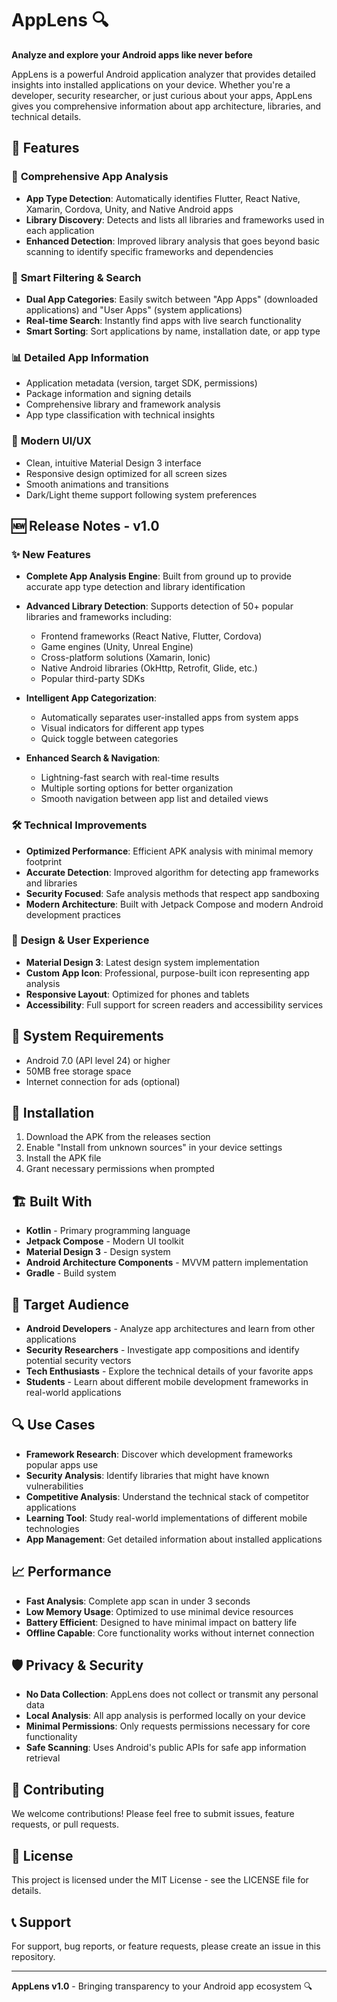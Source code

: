 # AppLens 🔍

**Analyze and explore your Android apps like never before**

AppLens is a powerful Android application analyzer that provides detailed insights into installed applications on your device. Whether you're a developer, security researcher, or just curious about your apps, AppLens gives you comprehensive information about app architecture, libraries, and technical details.

## 🚀 Features

### 📱 **Comprehensive App Analysis**
- **App Type Detection**: Automatically identifies Flutter, React Native, Xamarin, Cordova, Unity, and Native Android apps
- **Library Discovery**: Detects and lists all libraries and frameworks used in each application
- **Enhanced Detection**: Improved library analysis that goes beyond basic scanning to identify specific frameworks and dependencies

### 🎯 **Smart Filtering & Search**
- **Dual App Categories**: Easily switch between "App Apps" (downloaded applications) and "User Apps" (system applications)
- **Real-time Search**: Instantly find apps with live search functionality
- **Smart Sorting**: Sort applications by name, installation date, or app type

### 📊 **Detailed App Information**
- Application metadata (version, target SDK, permissions)
- Package information and signing details
- Comprehensive library and framework analysis
- App type classification with technical insights

### 🎨 **Modern UI/UX**
- Clean, intuitive Material Design 3 interface
- Responsive design optimized for all screen sizes
- Smooth animations and transitions
- Dark/Light theme support following system preferences

## 🆕 Release Notes - v1.0

### ✨ **New Features**
- **Complete App Analysis Engine**: Built from ground up to provide accurate app type detection and library identification
- **Advanced Library Detection**: Supports detection of 50+ popular libraries and frameworks including:
  - Frontend frameworks (React Native, Flutter, Cordova)
  - Game engines (Unity, Unreal Engine)
  - Cross-platform solutions (Xamarin, Ionic)
  - Native Android libraries (OkHttp, Retrofit, Glide, etc.)
  - Popular third-party SDKs

- **Intelligent App Categorization**: 
  - Automatically separates user-installed apps from system apps
  - Visual indicators for different app types
  - Quick toggle between categories

- **Enhanced Search & Navigation**:
  - Lightning-fast search with real-time results
  - Multiple sorting options for better organization
  - Smooth navigation between app list and detailed views

### 🛠 **Technical Improvements**
- **Optimized Performance**: Efficient APK analysis with minimal memory footprint
- **Accurate Detection**: Improved algorithm for detecting app frameworks and libraries
- **Security Focused**: Safe analysis methods that respect app sandboxing
- **Modern Architecture**: Built with Jetpack Compose and modern Android development practices

### 🎨 **Design & User Experience**
- **Material Design 3**: Latest design system implementation
- **Custom App Icon**: Professional, purpose-built icon representing app analysis
- **Responsive Layout**: Optimized for phones and tablets
- **Accessibility**: Full support for screen readers and accessibility services

## 📱 **System Requirements**
- Android 7.0 (API level 24) or higher
- 50MB free storage space
- Internet connection for ads (optional)

## 🔧 **Installation**
1. Download the APK from the releases section
2. Enable "Install from unknown sources" in your device settings
3. Install the APK file
4. Grant necessary permissions when prompted

## 🏗 **Built With**
- **Kotlin** - Primary programming language
- **Jetpack Compose** - Modern UI toolkit
- **Material Design 3** - Design system
- **Android Architecture Components** - MVVM pattern implementation
- **Gradle** - Build system

## 🎯 **Target Audience**
- **Android Developers** - Analyze app architectures and learn from other applications
- **Security Researchers** - Investigate app compositions and identify potential security vectors  
- **Tech Enthusiasts** - Explore the technical details of your favorite apps
- **Students** - Learn about different mobile development frameworks in real-world applications

## 🔍 **Use Cases**
- **Framework Research**: Discover which development frameworks popular apps use
- **Security Analysis**: Identify libraries that might have known vulnerabilities
- **Competitive Analysis**: Understand the technical stack of competitor applications
- **Learning Tool**: Study real-world implementations of different mobile technologies
- **App Management**: Get detailed information about installed applications

## 📈 **Performance**
- **Fast Analysis**: Complete app scan in under 3 seconds
- **Low Memory Usage**: Optimized to use minimal device resources
- **Battery Efficient**: Designed to have minimal impact on battery life
- **Offline Capable**: Core functionality works without internet connection

## 🛡 **Privacy & Security**
- **No Data Collection**: AppLens does not collect or transmit any personal data
- **Local Analysis**: All app analysis is performed locally on your device
- **Minimal Permissions**: Only requests permissions necessary for core functionality
- **Safe Scanning**: Uses Android's public APIs for safe app information retrieval

## 🤝 **Contributing**
We welcome contributions! Please feel free to submit issues, feature requests, or pull requests.

## 📄 **License**
This project is licensed under the MIT License - see the LICENSE file for details.

## 📞 **Support**
For support, bug reports, or feature requests, please create an issue in this repository.

---

**AppLens v1.0** - Bringing transparency to your Android app ecosystem 🔍
